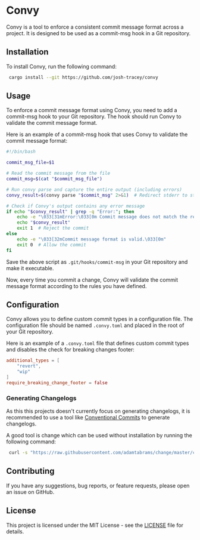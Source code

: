 # Convy

Convy is a tool to enforce a consistent commit message format across a project. It is designed to be used as a commit-msg hook in a Git repository.

## Installation

To install Convy, run the following command:
```bash
 cargo install --git https://github.com/josh-tracey/convy
```

## Usage

To enforce a commit message format using Convy, you need to add a commit-msg hook to your Git repository. The hook should run Convy to validate the commit message format.

Here is an example of a commit-msg hook that uses Convy to validate the commit message format:

```bash
#!/bin/bash

commit_msg_file=$1

# Read the commit message from the file
commit_msg=$(cat "$commit_msg_file")

# Run convy parse and capture the entire output (including errors)
convy_result=$(convy parse "$commit_msg" 2>&1)  # Redirect stderr to stdout

# Check if Convy's output contains any error message
if echo "$convy_result" | grep -q "Error:"; then
    echo -e "\033[31mError:\033[0m Commit message does not match the required format:"
    echo "$convy_result"
    exit 1  # Reject the commit 
else
    echo -e "\033[32mCommit message format is valid.\033[0m"
    exit 0  # Allow the commit
fi
```

Save the above script as `.git/hooks/commit-msg` in your Git repository and make it executable.

Now, every time you commit a change, Convy will validate the commit message format according to the rules you have defined.

## Configuration

Convy allows you to define custom commit types in a configuration file. The configuration file should be named `.convy.toml` and placed in the root of your Git repository.

Here is an example of a `.convy.toml` file that defines custom commit types and disables the check for breaking changes footer:

```toml
additional_types = [
    "revert",
    "wip"
]
require_breaking_change_footer = false
```

### Generating Changelogs

As this this projects doesn't currently focus on generating changelogs, it is recommended to use a tool like [Conventional Commits](https://www.conventionalcommits.org/en/v1.0.0/) to generate changelogs.

A good tool is change which can be used without installation by running the following command:
```bash
 curl -s "https://raw.githubusercontent.com/adamtabrams/change/master/change" | sh -s -- init
```

## Contributing

If you have any suggestions, bug reports, or feature requests, please open an issue on GitHub.

## License

This project is licensed under the MIT License - see the [LICENSE](LICENSE) file for details.


